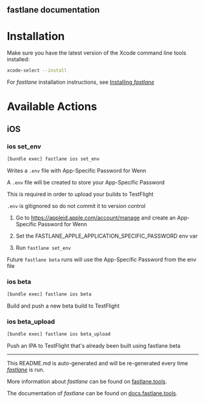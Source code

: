 fastlane documentation
----

# Installation

Make sure you have the latest version of the Xcode command line tools installed:

```sh
xcode-select --install
```

For _fastlane_ installation instructions, see [Installing _fastlane_](https://docs.fastlane.tools/#installing-fastlane)

# Available Actions

## iOS

### ios set_env

```sh
[bundle exec] fastlane ios set_env
```

Writes a `.env` file with App-Specific Password for Wenn

A `.env` file will be created to store your App-Specific Password

This is required in order to upload your builds to TestFlight

`.env` is gitignored so do not commit it to version control

1. Go to https://appleid.apple.com/account/manage and create an App-Specific Password for Wenn

2. Set the FASTLANE_APPLE_APPLICATION_SPECIFIC_PASSWORD env var

3. Run `fastlane set_env`

Future `fastlane beta` runs will use the App-Specific Password from the env file

### ios beta

```sh
[bundle exec] fastlane ios beta
```

Build and push a new beta build to TestFlight

### ios beta_upload

```sh
[bundle exec] fastlane ios beta_upload
```

Push an IPA to TestFlight that's already been built using fastlane beta

----

This README.md is auto-generated and will be re-generated every time [_fastlane_](https://fastlane.tools) is run.

More information about _fastlane_ can be found on [fastlane.tools](https://fastlane.tools).

The documentation of _fastlane_ can be found on [docs.fastlane.tools](https://docs.fastlane.tools).
